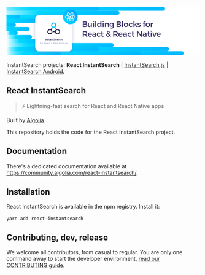 [![React InstantSearch logo][logo]][website]

InstantSearch projects: **React InstantSearch** | [InstantSearch.js][instantsearch.js-github] | [InstantSearch Android](instantsearch-android-github).

## React InstantSearch

> ⚡ Lightning-fast search for React and React Native apps

Built by [Algolia][algolia-website].

This repository holds the code for the React InstantSearch project.

## Documentation

There's a dedicated documentation available at <https://community.algolia.com/react-instantsearch/>.

## Installation

React InstantSearch is available in the npm registry. Install it:

```
yarn add react-instantsearch
```

## Contributing, dev, release

We welcome all contributors, from casual to regular. You are only
one command away to start the developer environment, [read our CONTRIBUTING guide](CONTRIBUTING.md).

[logo]: ./docgen/readme-logo.png
[website]: https://community.algolia.com/react-instantsearch
[algolia-website]: https://www.algolia.com/
[instantsearch.js-github]: https://github.com/algolia/instantsearch.js
[instantsearch-android-github]: https://github.com/algolia/instantsearch-android
